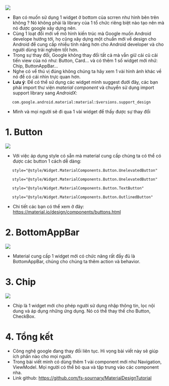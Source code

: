 ![](https://images.viblo.asia/e4fae9c6-e012-40e6-b67b-7b4005e756f1.png)
* Bạn có muốn sử dụng 1 widget ở bottom của scrren như hình bên trên không ? Nó không phải là library của 1 tổ chức riêng biệt nào tạo nên mà nó được google xây dựng nên.
* Cùng 1 loạt đổi mới về mô hình kiến trúc mà Google muốn Android develope hướng tới, họ cũng xây dựng một chuẩn mới về design cho Android để cung cấp nhiều tính năng hơn cho Android developer và cho người dùng trải nghiệm tốt hơn.
* Trong sự thay đổi, Google không thay đổi tất cả mà vẫn giữ cải cũ cải tiến view của nó như: Button, Card... và có thêm 1 số widget mới nhứ: Chip, ButtonAppBar...
* Nghe có vể thú vị đúng không chúng ta hãy xem 1 vài hình ảnh khác về nó để có cái nhìn trực quan hơn.
* **Lưu ý**: Để có thể sử dụng các widget mình suggest đưới đây, các bạn phải import thư viện *material component* và chuyển sử dụng import support library sang *AndroidX*: 

```
   com.google.android.material:material:$versions.support_design
```
* Mình và mọi người sẽ đi qua 1 vài widget để thấy được sự thay đổi 
# 1. Button
![](https://images.viblo.asia/c92a5d0a-e916-4762-a634-6376678795a6.png)
* Với việc áp dụng style có sẵn mà material cung cấp chúng ta có thể có được các button 1 cách dễ dàng:
```
   style="@style/Widget.MaterialComponents.Button.UnelevatedButton"
```
```
   style="@style/Widget.MaterialComponents.Button.UnelevatedButton"
```
```
   style="@style/Widget.MaterialComponents.Button.TextButton"
```
```
   style="@style/Widget.MaterialComponents.Button.OutlinedButton"
```
* Chi tiết các bạn có thể xem ở đây: https://material.io/design/components/buttons.html

# 2. BottomAppBar
![](https://images.viblo.asia/e4fae9c6-e012-40e6-b67b-7b4005e756f1.png)
* Material cung cấp 1 widget mới có chức năng rất đầy đủ là BottomAppBar, chúng cho chúng ta thêm action và behavior. 

# 3. Chip
![](https://images.viblo.asia/17aeb0a9-cf0d-4e0a-ac47-f1ffd202024f.png)
* Chip là 1 widget mới cho phép người sử dụng nhập thông tin, lọc nội dung và áp dụng những ứng dụng. Nó có thể thay thế cho Button, CheckBox.
# 4. Tổng kết
* Công nghệ google đang thay đổi liên tục. Hi vọng bài viết này sẽ giúp ích phần nào cho mọi người.
* Trong bài viết mình có dùng thêm 1 vài component mới như Navigation, ViewModel. Mọi người có thể bỏ qua và tập trung vào các component nha.
* Link github: https://github.com/fs-sournary/MaterialDesignTutorial